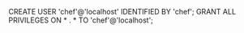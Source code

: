CREATE USER 'chef'@'localhost' IDENTIFIED BY 'chef';
GRANT ALL PRIVILEGES ON * . * TO 'chef'@'localhost'; 